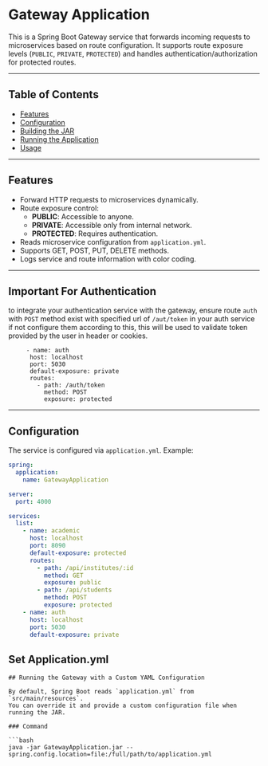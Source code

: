 # Gateway Application

This is a Spring Boot Gateway service that forwards incoming requests to microservices based on route configuration. It supports route exposure levels (`PUBLIC`, `PRIVATE`, `PROTECTED`) and handles authentication/authorization for protected routes.

---

## Table of Contents

- [Features](#features)
- [Configuration](#configuration)
- [Building the JAR](#building-the-jar)
- [Running the Application](#running-the-application)
- [Usage](#usage)

---

## Features

- Forward HTTP requests to microservices dynamically.
- Route exposure control:
    - **PUBLIC**: Accessible to anyone.
    - **PRIVATE**: Accessible only from internal network.
    - **PROTECTED**: Requires authentication.
- Reads microservice configuration from `application.yml`.
- Supports GET, POST, PUT, DELETE methods.
- Logs service and route information with color coding.

---
## Important For Authentication
to integrate your authentication service with the gateway, ensure route `auth` with `POST` method exist with specified url of `/aut/token` in your auth service if not configure them according to this, this will be used to validate token provided by the user in header or cookies.
```imp
     - name: auth
      host: localhost
      port: 5030
      default-exposure: private
      routes:
        - path: /auth/token
          method: POST
          exposure: protected
```



---

## Configuration

The service is configured via `application.yml`. Example:

```yaml
spring:
  application:
    name: GatewayApplication

server:
  port: 4000

services:
  list:
    - name: academic
      host: localhost
      port: 8090
      default-exposure: protected
      routes:
        - path: /api/institutes/:id
          method: GET
          exposure: public
        - path: /api/students
          method: POST
          exposure: protected
    - name: auth
      host: localhost
      port: 5030
      default-exposure: private
```
## Set Application.yml 
```aiignore
## Running the Gateway with a Custom YAML Configuration

By default, Spring Boot reads `application.yml` from `src/main/resources`.  
You can override it and provide a custom configuration file when running the JAR.

### Command

```bash
java -jar GatewayApplication.jar --spring.config.location=file:/full/path/to/application.yml
```
